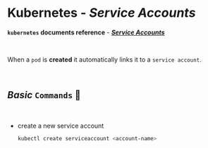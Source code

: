 # **Kubernetes** - ***Service Accounts***


**`kubernetes` documents reference** - ***[Service Accounts](https://kubernetes.io/docs/tasks/configure-pod-container/configure-service-account/)***

<br>

When a `pod` is **created** it automatically links it to a `service account`. 

<br>

## ***Basic*** `Commands` 📝

<br>


* create a new service account
  ```bash
  kubectl create serviceaccount <account-name>
  ```
